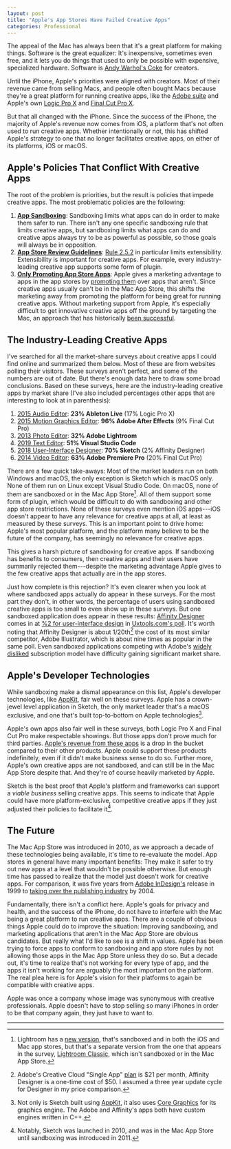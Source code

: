 ```yaml
---
layout: post
title: "Apple's App Stores Have Failed Creative Apps"
categories: Professional
---
```


The appeal of the Mac has always been that it's a great platform for making things. Software is the great equalizer: It's inexpensive, sometimes even free, and it lets you do things that used to only be possible with expensive, specialized hardware. Software is [Andy Warhol's Coke](https://kottke.org/10/10/andy-warhol-on-coca-cola) for creators.

Until the iPhone, Apple's priorities were aligned with creators. Most of their revenue came from selling Macs, and people often bought Macs because they're a great platform for running creative apps, like the [Adobe suite](https://www.adobe.com/creativecloud.html) and Apple's own [Logic Pro X](https://www.apple.com/logic-pro/) and [Final Cut Pro X](https://www.apple.com/final-cut-pro/).

But that all changed with the iPhone. Since the success of the iPhone, the majority of Apple's revenue now comes from iOS, a platform that's not often used to run creative apps. Whether intentionally or not, this has shifted Apple's strategy to one that no longer facilitates creative apps, on either of its platforms, iOS or macOS.

## Apple's Policies That Conflict With Creative Apps

The root of the problem is priorities, but the result is policies that impede creative apps. The most problematic policies are the following:

1. [**App Sandboxing**](https://developer.apple.com/app-sandboxing/): Sandboxing limits what apps can do in order to make them safer to run. There isn't any one specific sandboxing rule that limits creative apps, but sandboxing limits what apps can do and creative apps always try to be as powerful as possible, so those goals will always be in opposition.
2. [**App Store Review Guidelines**](https://developer.apple.com/app-store/review/guidelines/): [Rule 2.5.2](https://developer.apple.com/app-store/review/guidelines/#2.5.2) in particular limits extensibility. Extensibility is important for creative apps. For example, every industry-leading creative app supports some form of plugin.
3. [**Only Promoting App Store Apps**](https://mjtsai.com/blog/2011/03/28/app-store-design-awards/): Apple gives a marketing advantage to apps in the app stores by [promoting them](https://9to5mac.com/2011/03/28/this-years-apple-design-awards-is-only-for-apps-distributed-via-app-store-and-mac-app-store/) over apps that aren't. Since creative apps usually can't be in the Mac App Store, this shifts the marketing away from promoting the platform for being great for running creative apps. Without marketing support from Apple, it's especially difficult to get innovative creative apps off the ground by targeting the Mac, an approach that has historically [been successful](https://www.sketch.com/).

## The Industry-Leading Creative Apps

I've searched for all the market-share surveys about creative apps I could find online and summarized them below. Most of these are from websites polling their visitors. These surveys aren't perfect, and some of the numbers are out of date. But there's enough data here to draw some broad conclusions. Based on these surveys, here are the industry-leading creative apps by market share (I've also included percentages other apps that are interesting to look at in parenthesis):

1. [2015 Audio Editor](https://blog.robenkleene.com/2019/06/10/2015-digital-audio-workstation-market-share/): **23% Ableton Live** (17% Logic Pro X)
2. [2015 Motion Graphics Editor](https://blog.robenkleene.com/2019/05/30/2015-motion-graphics-software-market-share/): **96% Adobe After Effects** (9% Final Cut Pro)
3. [2013 Photo Editor](https://blog.robenkleene.com/2019/06/13/2013-photography-post-production-software-market-share/): **32% Adobe Lightroom**
6. [2019 Text Editor](https://blog.robenkleene.com/2019/04/10/2019-stackoverflow-developer-survey-results/): **51% Visual Studio Code**
7. [2018 User-Interface Designer](https://blog.robenkleene.com/2019/04/02/sketch-figmas-market-share/): **70% Sketch** (2% Affinity Designer)
8. [2014 Video Editor](https://blog.robenkleene.com/2019/04/05/video-editor-market-share-numbers-from-2014/): **63% Adobe Premiere Pro** (20% Final Cut Pro)

There are a few quick take-aways: Most of the market leaders run on both Windows and macOS, the only exception is Sketch which is macOS only. None of them run on Linux except Visual Studio Code. On macOS, none of them are sandboxed or in the Mac App Store[^lightroomintheappstore]. All of them support some form of plugin, which would be difficult to do with sandboxing and other app store restrictions. None of these surveys even mention iOS apps---iOS doesn't appear to have any relevance for creative apps at all, at least as measured by these surveys. This is an important point to drive home: Apple's most popular platform, and the platform many believe to be the future of the company, has seemingly no relevance for creative apps.

This gives a harsh picture of sandboxing for creative apps. If sandboxing has benefits to consumers, then creative apps and their users have summarily rejected them---despite the marketing advantage Apple gives to the few creative apps that actually are in the app stores.

Just how complete is this rejection? It's even clearer when you look at where sandboxed apps actually do appear in these surveys. For the most part they don't, in other words, the percentage of users using sandboxed creative apps is too small to even show up in these surveys. But one sandboxed application does appear in these results: [Affinity Designer](https://affinity.serif.com/en-us/) comes in at [%2 for user-interface design](https://uxtools.co/survey-2018#ui-design) in [Uxtools.com's poll](https://uxtools.co/survey-2018#ui-design). It's worth noting that Affinity Designer is about 1/20th[^affinitydesignerpricecalculation] the cost of its most similar competitor, Adobe Illustrator, which is about nine times as popular in the same poll. Even sandboxed applications competing with Adobe's [widely disliked](https://www.change.org/p/adobe-systems-incorporated-eliminate-the-mandatory-creative-cloud-subscription-model) subscription model have difficulty gaining significant market share.

## Apple's Developer Technologies

While sandboxing make a dismal appearance on this list, Apple's developer technologies, like [AppKit](https://developer.apple.com/documentation/appkit?language=objc), fair well on these surveys. Apple has a crown-jewel level application in Sketch, the only market leader that's a macOS exclusive, and one that's built top-to-bottom on Apple technologies[^sketchbuiltonappletechnologies].

Apple's own apps also fair well in these surveys, both Logic Pro X and Final Cut Pro make respectable showings. But those apps don't prove much for third parties. [Apple's revenue from these apps](https://blog.robenkleene.com/2019/07/06/2018-apples-declining-revenue-from-pro-apps/) is a drop in the bucket compared to their other products. Apple could support these products indefinitely, even if it didn't make business sense to do so. Further more, Apple's own creative apps are not sandboxed, and can still be in the Mac App Store despite that. And they're of course heavily marketed by Apple.

Sketch is the best proof that Apple's platform and frameworks can support a *viable business* selling creative apps. This seems to indicate that Apple could have more platform-exclusive, competitive creative apps if they just adjusted their policies to facilitate it[^sketchstartedbeforesandboxing].

## The Future

The Mac App Store was introduced in 2010, as we approach a decade of these technologies being available, it's time to re-evaluate the model. App stores in general have many important benefits: They make it safer to try out new apps at a level that wouldn't be possible otherwise. But enough time has passed to realize that the model just doesn't work for creative apps. For comparison, it was five years from [Adobe InDesign's](https://www.adobe.com/products/indesign.html) release in 1999 to [taking over the publishing industry](https://arstechnica.com/information-technology/2014/01/quarkxpress-the-demise-of-a-design-desk-darling/) by 2004.

Fundamentally, there isn't a conflict here. Apple's goals for privacy and health, and the success of the iPhone, do not have to interfere with the Mac being a great platform to run creative apps. There are a couple of obvious things Apple could do to improve the situation: Improving sandboxing, and marketing applications that aren't in the Mac App Store are obvious candidates. But really what I'd like to see is a shift in values. Apple has been trying to force apps to conform to sandboxing and app store rules by not allowing those apps in the Mac App Store unless they do so. But a decade out, it's time to realize that's not working for every type of app, and the apps it isn't working for are arguably the most important on the platform. The real plea here is for Apple's vision for their platforms to again be compatible with creative apps.

Apple was once a company whose image was synonymous with creative professionals. Apple doesn't have to stop selling so many iPhones in order to be that company again, they just have to want to.

* * *

[^lightroomintheappstore]: Lightroom has a [new version](https://www.adobe.com/products/photoshop-lightroom.html), that's sandboxed and in both the iOS and Mac app stores, but that's a separate version from the one that appears in the survey, [Lightroom Classic](https://www.adobe.com/products/photoshop-lightroom-classic.html), which isn't sandboxed or in the Mac App Store.

[^affinitydesignerpricecalculation]: Adobe's Creative Cloud "Single App" [plan](https://www.adobe.com/creativecloud/plans.html) is $21 per month, Affinity Designer is a one-time cost of $50. I assumed a three year update cycle for Designer in my price comparison.

[^sketchbuiltonappletechnologies]: Not only is Sketch built using [AppKit](https://developer.apple.com/documentation/appkit?language=objc), it also uses [Core Graphics](https://developer.apple.com/documentation/coregraphics?language=objc) for its graphics engine. The Adobe and Affinity's apps both have custom engines written in C++.

[^sketchstartedbeforesandboxing]: Notably, Sketch was launched in 2010, and was in the Mac App Store until sandboxing was introduced in 2011.
